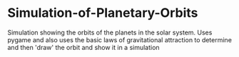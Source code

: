 # Simulation-of-Planetary-Orbits
Simulation showing the orbits of the planets in the solar system. Uses pygame and also uses the basic laws of gravitational attraction to determine and then 'draw' the orbit and show it in a simulation
